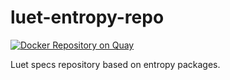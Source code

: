 # luet-entropy-repo
[![Docker Repository on Quay](https://quay.io/repository/luet/entropy-minimal/status "Docker Repository on Quay")](https://quay.io/repository/luet/entropy-minimal)

Luet specs repository based on entropy packages.
